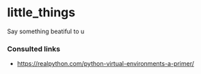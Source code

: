# little_things
 Say something beatiful to u

### Consulted links
* https://realpython.com/python-virtual-environments-a-primer/
